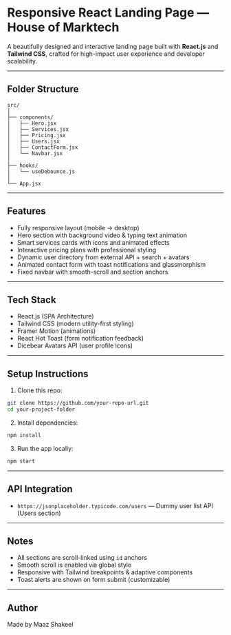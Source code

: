 
#  Responsive React Landing Page — House of Marktech

A beautifully designed and interactive landing page built with **React.js** and **Tailwind CSS**, crafted for high-impact user experience and developer scalability.

---

##  Folder Structure

```
src/
│
├── components/
│   ├── Hero.jsx
│   ├── Services.jsx
│   ├── Pricing.jsx
│   ├── Users.jsx
│   ├── ContactForm.jsx
│   └── Navbar.jsx
│
├── hooks/
│   └── useDebounce.js
│
└── App.jsx
```

---

##  Features

-  Fully responsive layout (mobile → desktop)
-  Hero section with background video & typing text animation
-  Smart services cards with icons and animated effects
-  Interactive pricing plans with professional styling
-  Dynamic user directory from external API + search + avatars
-  Animated contact form with toast notifications and glassmorphism
-  Fixed navbar with smooth-scroll and section anchors

---

##  Tech Stack

- React.js (SPA Architecture)
- Tailwind CSS (modern utility-first styling)
- Framer Motion (animations)
- React Hot Toast (form notification feedback)
- Dicebear Avatars API (user profile icons)

---

##  Setup Instructions

1. Clone this repo:
```bash
git clone https://github.com/your-repo-url.git
cd your-project-folder
```

2. Install dependencies:
```bash
npm install
```

3. Run the app locally:
```bash
npm start
```

---

##  API Integration

- `https://jsonplaceholder.typicode.com/users` — Dummy user list API (Users section)

---

##  Notes

- All sections are scroll-linked using `id` anchors
- Smooth scroll is enabled via global style
- Responsive with Tailwind breakpoints & adaptive components
- Toast alerts are shown on form submit (customizable)

---

##  Author

Made by Maaz Shakeel 

